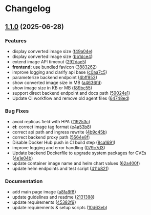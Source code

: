 # Changelog

## [1.1.0](https://github.com/KKamJi98/image-converter/compare/v1.0.0...v1.1.0) (2025-06-28)


### Features

* display converted image size ([f49a04e](https://github.com/KKamJi98/image-converter/commit/f49a04ed96fbec13392e454f5ae9c275319c0871))
* display converted image size ([bb1dce4](https://github.com/KKamJi98/image-converter/commit/bb1dce43ec49684d9cd47288f4f21581e0a1d3ac))
* extend image API timeout ([292dae5](https://github.com/KKamJi98/image-converter/commit/292dae584b0f1efa413079ee1020f809adaf6e1c))
* **frontend:** use bundled favicon ([3883262](https://github.com/KKamJi98/image-converter/commit/388326287d1e45a16cc17665db1ab81a3d6c5bfd))
* improve logging and clarify api base ([c0aa7c5](https://github.com/KKamJi98/image-converter/commit/c0aa7c55cd6d9d3bf9e364d01c2c0cbbd0cf658e))
* parameterize backend endpoint ([4bff853](https://github.com/KKamJi98/image-converter/commit/4bff853fe0209a0564dd794eefc8851fe91f520c))
* show converted image size in MB ([a4636fd](https://github.com/KKamJi98/image-converter/commit/a4636fd238e68bc898b7a3056e3647331b7031c4))
* show image size in KB or MB ([f89bc55](https://github.com/KKamJi98/image-converter/commit/f89bc5521ea36d7ffaafd8f391a59c1616a13332))
* support direct backend endpoint and docs path ([59024e1](https://github.com/KKamJi98/image-converter/commit/59024e1d6991d3d2344e606946d446d986c632a9))
* Update CI workflow and remove old agent files ([64748ed](https://github.com/KKamJi98/image-converter/commit/64748ed494b5e1b00a55faf9362195a670eb657b))


### Bug Fixes

* avoid replicas field with HPA ([f19253c](https://github.com/KKamJi98/image-converter/commit/f19253c37650122793702ae6d4c270c19d0ed2a7))
* **ci:** correct image tag format ([e4a53b8](https://github.com/KKamJi98/image-converter/commit/e4a53b8f96d9f99d49e7395c62177a7fe9c9c1af))
* correct api path and ingress rewrite ([4b9c45b](https://github.com/KKamJi98/image-converter/commit/4b9c45b22e70cadb916db6ae081342015a8b8b35))
* correct backend proxy path ([5564e8f](https://github.com/KKamJi98/image-converter/commit/5564e8fcdd3739cc608c7a7ba2d7a63e796db4aa))
* Disable Docker Hub push in CI build step ([8ca1691](https://github.com/KKamJi98/image-converter/commit/8ca169196c51e7927573f80f09f415b0b71579e5))
* improve logging and error handling ([079c7d3](https://github.com/KKamJi98/image-converter/commit/079c7d34b453a1b7278aec9ecc515618738a6d1d))
* Update backend Dockerfile to upgrade system packages for CVEs ([4e1e04b](https://github.com/KKamJi98/image-converter/commit/4e1e04ba0b7b429c1f254752d211921951c4fea6))
* update container image name and helm chart values ([62a400f](https://github.com/KKamJi98/image-converter/commit/62a400f721d7462a621b81d31f5fe288416de3a2))
* update helm endpoints and test script ([411b821](https://github.com/KKamJi98/image-converter/commit/411b8210157478350e4b13c13992bfca1519f3d5))


### Documentation

* add main page image ([a8fa8f8](https://github.com/KKamJi98/image-converter/commit/a8fa8f8dbd1b15343b58c2c1799995bb416a403c))
* update guidelines and readme ([2131388](https://github.com/KKamJi98/image-converter/commit/2131388a83317dcfcca396779ac912b881c66fac))
* update requirements ([45382f9](https://github.com/KKamJi98/image-converter/commit/45382f979066aed405d5fb22ffe4f7c45ae8ddfe))
* update requirements & setup scripts ([10d63eb](https://github.com/KKamJi98/image-converter/commit/10d63ebafa496e542d64a4b997eb5d1fb65d1bec))
